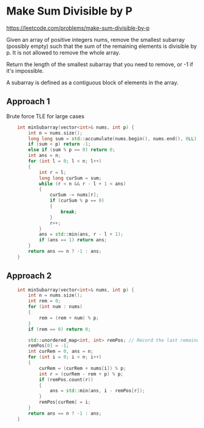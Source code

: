 # Make Sum Divisible by P

https://leetcode.com/problems/make-sum-divisible-by-p


Given an array of positive integers nums, remove the smallest subarray (possibly empty) such that the sum of the remaining elements is divisible by p. It is not allowed to remove the whole array.

Return the length of the smallest subarray that you need to remove, or -1 if it's impossible.

A subarray is defined as a contiguous block of elements in the array.

 

## Approach 1

Brute force TLE for large cases

``` C++
    int minSubarray(vector<int>& nums, int p) {
        int n = nums.size();
        long long sum = std::accumulate(nums.begin(), nums.end(), 0LL);
        if (sum < p) return -1;
        else if (sum % p == 0) return 0;
        int ans = n;
        for (int l = 0; l < n; l++)
        {
            int r = l;
            long long curSum = sum;
            while (r < n && r - l + 1 < ans)
            {
                curSum -= nums[r];
                if (curSum % p == 0)
                {
                    break;
                }
                r++;
            }
            ans = std::min(ans, r - l + 1);
            if (ans == 1) return ans;
        }
        return ans == n ? -1 : ans;
    }
```

## Approach 2

``` C++
    int minSubarray(vector<int>& nums, int p) {
        int n = nums.size();
        int rem = 0;
        for (int num : nums)
        {
            rem = (rem + num) % p;
        }
        if (rem == 0) return 0;

        std::unordered_map<int, int> remPos; // Record the last remainder seen position
        remPos[0] = -1;
        int curRem = 0, ans = n;
        for (int i = 0; i < n; i++)
        {
            curRem = (curRem + nums[i]) % p;
            int r = (curRem - rem + p) % p;
            if (remPos.count(r))
            {
                ans = std::min(ans, i - remPos[r]);
            }
            remPos[curRem] = i;
        }
        return ans == n ? -1 : ans;
    }
```